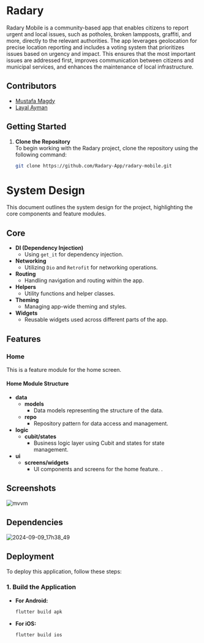 # Radary 

Radary Mobile is a community-based app that enables citizens to report urgent and local issues, such as potholes, broken lampposts, graffiti, and more, directly to the relevant authorities. The app leverages geolocation for precise location reporting and includes a voting system that prioritizes issues based on urgency and impact. This ensures that the most important issues are addressed first, improves communication between citizens and municipal services, and enhances the maintenance of local infrastructure.
## Contributors

- [Mustafa Magdy](https://github.com/mustafa-dev-nasr)
- [Layal Ayman](https://github.com/layalaymann)
## Getting Started

1. **Clone the Repository**  
   To begin working with the Radary project, clone the repository using the following command:

   ```bash
   git clone https://github.com/Radary-App/radary-mobile.git
   ```

# System Design

This document outlines the system design for the project, highlighting the core components and feature modules.

## Core

- **DI (Dependency Injection)**
  - Using `get_it` for dependency injection.
- **Networking**
  - Utilizing `Dio` and `Retrofit` for networking operations.
- **Routing**
  - Handling navigation and routing within the app.
- **Helpers**
  - Utility functions and helper classes.
- **Theming**
  - Managing app-wide theming and styles.
- **Widgets**
  - Reusable widgets used across different parts of the app.

## Features

### Home

This is a feature module for the home screen.

#### Home Module Structure

- **data**
  - **models**
    - Data models representing the structure of the data.
  - **repo**
    - Repository pattern for data access and management.
- **logic**
  - **cubit/states**
    - Business logic layer using Cubit and states for state management.
- **ui**
  - **screens/widgets**
    - UI components and screens for the home feature.
.
## Screenshots

![mvvm](https://github.com/user-attachments/assets/1f118e0b-8424-48df-8ed3-4c33e21de174)


## Dependencies
![2024-09-09_17h38_49](https://github.com/user-attachments/assets/784ef738-09ae-47c6-8cee-672fd848c801)


## Deployment

To deploy this application, follow these steps:

### 1. Build the Application

- **For Android:**
  ```bash
  flutter build apk

- **For iOS:**
  ```bash
  flutter build ios
